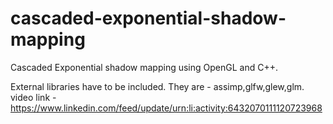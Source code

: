 # cascaded-exponential-shadow-mapping
Cascaded Exponential shadow mapping using OpenGL and C++.

External libraries have to be included. They are - assimp,glfw,glew,glm.
video link - https://www.linkedin.com/feed/update/urn:li:activity:6432070111120723968
